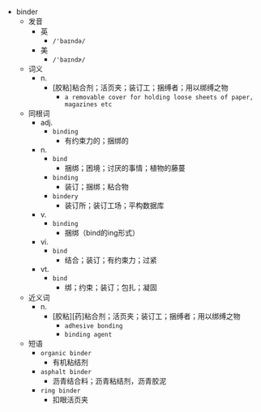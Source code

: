 - binder
  - 发音
    - 英
      - `/'baɪndə/`
    - 美
      - `/'baɪndɚ/`
  - 词义
    - n.
      - [胶粘]粘合剂；活页夹；装订工；捆缚者；用以绑缚之物
        - `a removable cover for holding loose sheets of paper, magazines etc`
  - 同根词
    - adj.
      - `binding`
        - 有约束力的；捆绑的
    - n.
      - `bind`
        - 捆绑；困境；讨厌的事情；植物的藤蔓
      - `binding`
        - 装订；捆绑；粘合物
      - `bindery`
        - 装订所；装订工场；平构数据库
    - v.
      - `binding`
        - 捆绑（bind的ing形式）
    - vi.
      - `bind`
        - 结合；装订；有约束力；过紧
    - vt.
      - `bind`
        - 绑；约束；装订；包扎；凝固
  - 近义词
    - n.
      - [胶粘][药]粘合剂；活页夹；装订工；捆缚者；用以绑缚之物
        - `adhesive bonding`
        - `binding agent`
  - 短语
    - `organic binder`
      - 有机粘结剂 
    - `asphalt binder`
      - 沥青结合料；沥青粘结剂，沥青胶泥 
    - `ring binder`
      - 扣眼活页夹 
